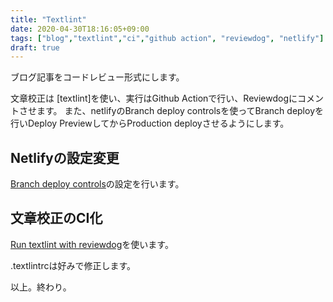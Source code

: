 ```yaml
---
title: "Textlint"
date: 2020-04-30T18:16:05+09:00
tags: ["blog","textlint","ci","github action", "reviewdog", "netlify"]
draft: true
---
```


ブログ記事をコードレビュー形式にします。

文章校正は [textlint]を使い、実行はGithub Actionで行い、Reviewdogにコメントさせます。
また、netlifyのBranch deploy controlsを使ってBranch deployを行いDeploy PreviewしてからProduction deployさせるようにします。

## Netlifyの設定変更

[Branch deploy controls](https://docs.netlify.com/site-deploys/overview/#branch-deploy-controls)の設定を行います。

## 文章校正のCI化

[Run textlint with reviewdog](https://github.com/marketplace/actions/run-textlint-with-reviewdog)を使います。

.textlintrcは好みで修正します。

以上。終わり。
